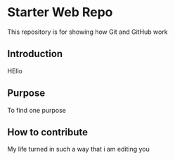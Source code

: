 # Starter Web Repo

This repository is for showing how Git and GitHub work

## Introduction
HEllo

## Purpose

To find one purpose

## How to contribute
My life turned in such a way that i am editing you
